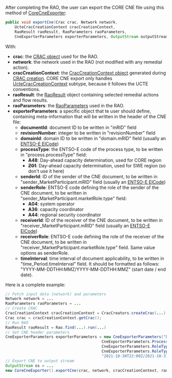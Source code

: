 After completing the RAO, the user can export the CORE CNE file using this method of [CoreCneExporter](https://github.com/farao-community/farao-core/blob/master/data/result-exporter/core-cne-exporter/src/main/java/com/powsybl/openrao/data/corecneexporter/CoreCneExporter.java):
~~~java
public void exportCne(Crac crac, Network network,
    UcteCracCreationContext cracCreationContext,
    RaoResult raoResult, RaoParameters raoParameters,
    CneExporterParameters exporterParameters, OutputStream outputStream)
~~~
With:
- **crac**: the [CRAC object](/docs/input-data/crac/json) used for the RAO.
- **network**: the network used in the RAO (not modified with any remedial action).
- **cracCreationContext**: the [CracCreationContext object](/docs/input-data/crac/creation-context) generated during 
  [CRAC creation](/docs/input-data/crac/import). CORE CNE export only handles [UcteCracCreationContext](/docs/input-data/crac/creation-context#ucte) 
  subtype, because it follows the UCTE conventions.
- **raoResult**: the [RaoResult](/docs/output-data/rao-result-json) object containing selected remedial actions and flow 
  results.
- **raoParameters**: the [RaoParameters](/docs/parameters) used in the RAO.
- **exporterParameters**: a specific object that te user should define, containing meta-information that will be written 
  in the header of the CNE file:
  - **documentId**: document ID to be written in "mRID" field
  - **revisionNumber**: integer to be written in "revisionNumber" field
  - **domainId**: domain ID to be written in "domain.mRID" field (usually an [ENTSO-E EICode](https://www.entsoe.eu/data/energy-identification-codes-eic/))
  - **processType**: the ENTSO-E code of the process type, to be written in "process.processType" field:
    - **A48**: Day-ahead capacity determination, used for CORE region
    - ~~**Z01**~~: Day-ahead capacity determination, used for SWE  region (so don't use it here)
  - **senderId**: ID of the sender of the CNE document, to be written in "sender_MarketParticipant.mRID" field 
    (usually an [ENTSO-E EICode](https://www.entsoe.eu/data/energy-identification-codes-eic/))
  - **senderRole**: ENTSO-E code defining the role of the sender of the CNE document, to be written in 
    "sender_MarketParticipant.marketRole.type" field:
    - **A04**: system operator
    - **A36**: capacity coordinator
    - **A44**: regional security coordinator
  - **receiverId**: ID of the receiver of the CNE document, to be written in "receiver_MarketParticipant.mRID" field 
    (usually an [ENTSO-E EICode](https://www.entsoe.eu/data/energy-identification-codes-eic/))
  - **receiverRole**: ENTSO-E code defining the role of the receiver of the CNE document, to be written in
    "receiver_MarketParticipant.marketRole.type" field. Same value options as senderRole.
  - **timeInterval**: time interval of document applicability, to be written in "time_Period.timeInterval" field. It should 
    be formatted as follows: "YYYY-MM-DDTHH:MMZ/YYYY-MM-DDTHH:MMZ" (start date / end date).

Here is a complete example:
~~~java
// Fetch input data (network) and parameters
Network network = ...
RaoParameters raoParameters = ...
// Create CRAC
CracCreationContext cracCreationContext = CracCreators.createCrac(...);
Crac crac = cracCreationContext.getCrac();
// Run RAO
RaoResult raoResult = Rao.find(...).run(...)
// Set CNE header parameters
CneExporterParameters exporterParameters = new CneExporterParameters("DOCUMENT_ID", 1, "DOMAIN_ID", 
                                          CneExporterParameters.ProcessType.DAY_AHEAD_CC, "SENDER_ID", 
                                          CneExporterParameters.RoleType.REGIONAL_SECURITY_COORDINATOR, "RECEIVER_ID", 
                                          CneExporterParameters.RoleType.CAPACITY_COORDINATOR, 
                                          "2021-10-30T22:00Z/2021-10-31T23:00Z");
// Export CNE to output stream
OutputStream os = ...
new CoreCneExporter().exportCne(crac, network, cracCreationContext, raoResult, raoParameters, exporterParameters, os); 
~~~
